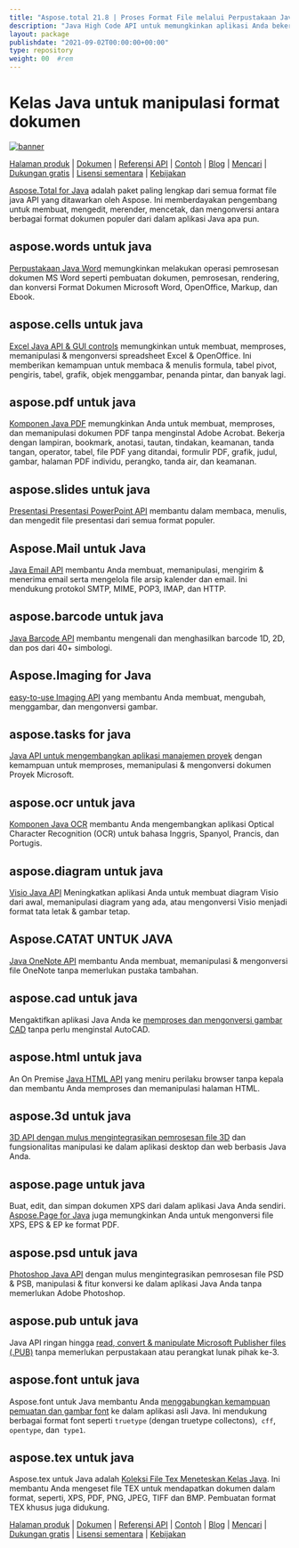 ```yaml
---
title: "Aspose.total 21.8 | Proses Format File melalui Perpustakaan Java" 
description: "Java High Code API untuk memungkinkan aplikasi Anda bekerja dengan format file Microsoft Word, Excel, PowerPoint, Outlook, OneNote, 3D, CAD, PDF, GIS, Email, HTML, dll." 
layout: package
publishdate: "2021-09-02T00:00:00+00:00"
type: repository
weight: 00	#rem
---
```


# Kelas Java untuk manipulasi format dokumen
[![banner](../aspose_total-for-java-banner.png)](./)

[Halaman produk](https://products.aspose.com/total/java/) | [Dokumen](https://docs.aspose.com/total/java/) | [Referensi API](https://apireference.aspose.com/) | [Contoh](http://aspose.github.io) | [Blog](https://blog.aspose.com/category/total/) | [Mencari](https://search.aspose.com/) | [Dukungan gratis](https://forum.aspose.com/) | [Lisensi sementara](https://purchase.aspose.com/temporary-license) | [Kebijakan](https://purchase.aspose.com/policies)

[Aspose.Total for Java](https://docs.aspose.com/total/java/) adalah paket paling lengkap dari semua format file java API yang ditawarkan oleh Aspose. Ini memberdayakan pengembang untuk membuat, mengedit, merender, mencetak, dan mengonversi antara berbagai format dokumen populer dari dalam aplikasi Java apa pun.

## aspose.words untuk java

[Perpustakaan Java Word](https://products.aspose.com/words/java/) memungkinkan melakukan operasi pemrosesan dokumen MS Word seperti pembuatan dokumen, pemrosesan, rendering, dan konversi Format Dokumen Microsoft Word, OpenOffice, Markup, dan Ebook.

## aspose.cells untuk java

[Excel Java API & GUI controls](https://products.aspose.com/cells/java/) memungkinkan untuk membuat, memproses, memanipulasi & mengonversi spreadsheet Excel & OpenOffice. Ini memberikan kemampuan untuk membaca & menulis formula, tabel pivot, pengiris, tabel, grafik, objek menggambar, penanda pintar, dan banyak lagi.

## aspose.pdf untuk java

[Komponen Java PDF](https://products.aspose.com/pdf/java/) memungkinkan Anda untuk membuat, memproses, dan memanipulasi dokumen PDF tanpa menginstal Adobe Acrobat. Bekerja dengan lampiran, bookmark, anotasi, tautan, tindakan, keamanan, tanda tangan, operator, tabel, file PDF yang ditandai, formulir PDF, grafik, judul, gambar, halaman PDF individu, perangko, tanda air, dan keamanan.

## aspose.slides untuk java

[Presentasi Presentasi PowerPoint API](https://products.aspose.com/slides/java/) membantu dalam membaca, menulis, dan mengedit file presentasi dari semua format populer.

## Aspose.Mail untuk Java

[Java Email API](https://products.aspose.com/email/java/) membantu Anda membuat, memanipulasi, mengirim & menerima email serta mengelola file arsip kalender dan email. Ini mendukung protokol SMTP, MIME, POP3, IMAP, dan HTTP.

## aspose.barcode untuk java

[Java Barcode API](https://products.aspose.com/barcode/java/) membantu mengenali dan menghasilkan barcode 1D, 2D, dan pos dari 40+ simbologi.

## Aspose.Imaging for Java

[easy-to-use Imaging API](https://products.aspose.com/imaging/java/) yang membantu Anda membuat, mengubah, menggambar, dan mengonversi gambar.

## aspose.tasks for java

[Java API untuk mengembangkan aplikasi manajemen proyek](https://products.aspose.com/tasks/java/) dengan kemampuan untuk memproses, memanipulasi & mengonversi dokumen Proyek Microsoft.

## aspose.ocr untuk java

[Komponen Java OCR](https://products.aspose.com/ocr/java/) membantu Anda mengembangkan aplikasi Optical Character Recognition (OCR) untuk bahasa Inggris, Spanyol, Prancis, dan Portugis.

## aspose.diagram untuk java

[Visio Java API](https://products.aspose.com/diagram/java/) Meningkatkan aplikasi Anda untuk membuat diagram Visio dari awal, memanipulasi diagram yang ada, atau mengonversi Visio menjadi format tata letak & gambar tetap.

## Aspose.CATAT UNTUK JAVA

[Java OneNote API](https://products.aspose.com/note/java/) membantu Anda membuat, memanipulasi & mengonversi file OneNote tanpa memerlukan pustaka tambahan.

## aspose.cad untuk java

Mengaktifkan aplikasi Java Anda ke [memproses dan mengonversi gambar CAD](https://products.aspose.com/cad/java/) ​​tanpa perlu menginstal AutoCAD.

## aspose.html untuk java

An On Premise [Java HTML API](https://products.aspose.com/html/java/) yang meniru perilaku browser tanpa kepala dan membantu Anda memproses dan memanipulasi halaman HTML.

## aspose.3d untuk java

[3D API dengan mulus mengintegrasikan pemrosesan file 3D](https://products.aspose.com/3d/java/) dan fungsionalitas manipulasi ke dalam aplikasi desktop dan web berbasis Java Anda.

## aspose.page untuk java

Buat, edit, dan simpan dokumen XPS dari dalam aplikasi Java Anda sendiri. [Aspose.Page for Java](https://products.aspose.com/page/java/) juga memungkinkan Anda untuk mengonversi file XPS, EPS & EP ke format PDF.

## aspose.psd untuk java

[Photoshop Java API](https://products.aspose.com/psd/java/) dengan mulus mengintegrasikan pemrosesan file PSD & PSB, manipulasi & fitur konversi ke dalam aplikasi Java Anda tanpa memerlukan Adobe Photoshop.

## aspose.pub untuk java

Java API ringan hingga [read, convert & manipulate Microsoft Publisher files (.PUB)](https://products.aspose.com/pub/java/) tanpa memerlukan perpustakaan atau perangkat lunak pihak ke-3.

## aspose.font untuk java

Aspose.font untuk Java membantu Anda [menggabungkan kemampuan pemuatan dan gambar font](https://products.aspose.com/font/java/) ke dalam aplikasi asli Java. Ini mendukung berbagai format font seperti `truetype` (dengan truetype collectons),` cff`, `opentype`, dan` type1`.

## aspose.tex untuk java

Aspose.tex untuk Java adalah [Koleksi File Tex Meneteskan Kelas Java](https://products.aspose.com/tex/java/). Ini membantu Anda mengeset file TEX untuk mendapatkan dokumen dalam format, seperti, XPS, PDF, PNG, JPEG, TIFF dan BMP. Pembuatan format TEX khusus juga didukung.

[Halaman produk](https://products.aspose.com/total/java/) | [Dokumen](https://docs.aspose.com/total/java/) | [Referensi API](https://apireference.aspose.com/) | [Contoh](http://aspose.github.io) | [Blog](https://blog.aspose.com/category/total/) | [Mencari](https://search.aspose.com/) | [Dukungan gratis](https://forum.aspose.com/) | [Lisensi sementara](https://purchase.aspose.com/temporary-license) | [Kebijakan](https://purchase.aspose.com/policies)
